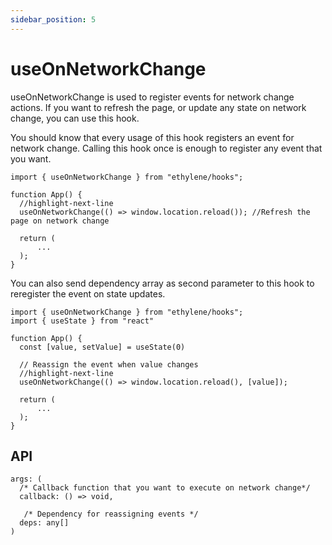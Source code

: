 ```yaml
---
sidebar_position: 5
---
```


# useOnNetworkChange

useOnNetworkChange is used to register events for network change actions. If you want to refresh the page, or update any state on network change, you can use this hook.

You should know that every usage of this hook registers an event for network change. Calling this hook once is enough to register any event that you want.

```tsx
import { useOnNetworkChange } from "ethylene/hooks";

function App() {
  //highlight-next-line
  useOnNetworkChange(() => window.location.reload()); //Refresh the page on network change

  return (
      ...
  );
}
```

You can also send dependency array as second parameter to this hook to reregister the event on state updates.

```tsx
import { useOnNetworkChange } from "ethylene/hooks";
import { useState } from "react"

function App() {
  const [value, setValue] = useState(0)

  // Reassign the event when value changes
  //highlight-next-line
  useOnNetworkChange(() => window.location.reload(), [value]);

  return (
      ...
  );
}
```

## API

```tsx
args: (
  /* Callback function that you want to execute on network change*/
  callback: () => void,

   /* Dependency for reassigning events */
  deps: any[]
)
```
